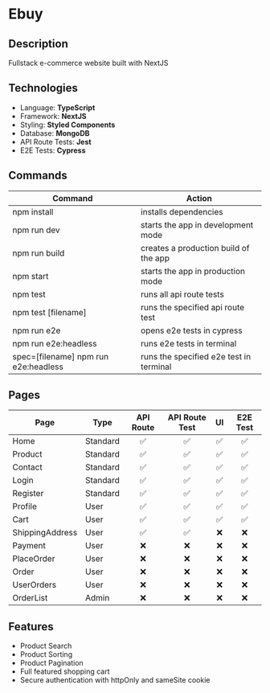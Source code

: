 # Ebuy

## Description

Fullstack e-commerce website built with NextJS

## Technologies

- Language: **TypeScript**
- Framework: **NextJS**
- Styling: **Styled Components**
- Database: **MongoDB**
- API Route Tests: **Jest**
- E2E Tests: **Cypress**

## Commands

| Command                              | Action                                  |
| ------------------------------------ | --------------------------------------- |
| npm install                          | installs dependencies                   |
| npm run dev                          | starts the app in development mode      |
| npm run build                        | creates a production build of the app   |
| npm start                            | starts the app in production mode       |
| npm test                             | runs all api route tests                |
| npm test [filename]                  | runs the specified api route test       |
| npm run e2e                          | opens e2e tests in cypress              |
| npm run e2e:headless                 | runs e2e tests in terminal              |
| spec=[filename] npm run e2e:headless | runs the specified e2e test in terminal |

## Pages

| Page            | Type     | API Route | API Route Test | UI  | E2E Test |
| --------------- | -------- | :-------: | :------------: | :-: | :------: |
| Home            | Standard |    ✅     |       ✅       | ✅  |    ✅    |
| Product         | Standard |    ✅     |       ✅       | ✅  |    ✅    |
| Contact         | Standard |    ✅     |       ✅       | ✅  |    ✅    |
| Login           | Standard |    ✅     |       ✅       | ✅  |    ✅    |
| Register        | Standard |    ✅     |       ✅       | ✅  |    ✅    |
| Profile         | User     |    ✅     |       ✅       | ✅  |    ✅    |
| Cart            | User     |    ✅     |       ✅       | ✅  |    ✅    |
| ShippingAddress | User     |    ✅     |       ✅       | ❌  |    ❌    |
| Payment         | User     |    ❌     |       ❌       | ❌  |    ❌    |
| PlaceOrder      | User     |    ❌     |       ❌       | ❌  |    ❌    |
| Order           | User     |    ❌     |       ❌       | ❌  |    ❌    |
| UserOrders      | User     |    ❌     |       ❌       | ❌  |    ❌    |
| OrderList       | Admin    |    ❌     |       ❌       | ❌  |    ❌    |

## Features

- Product Search
- Product Sorting
- Product Pagination
- Full featured shopping cart
- Secure authentication with httpOnly and sameSite cookie
